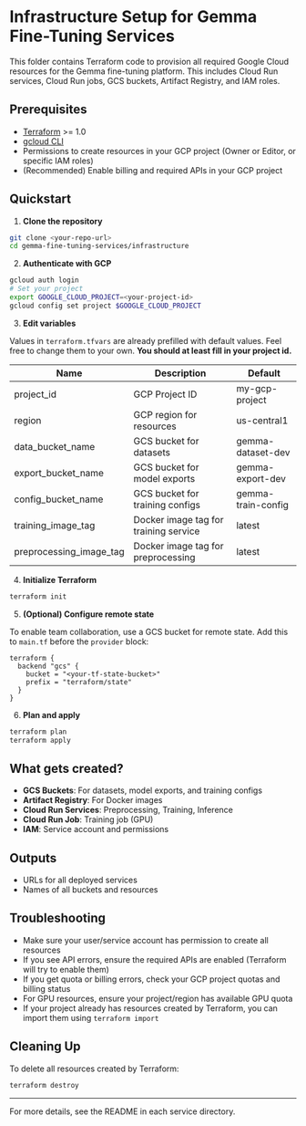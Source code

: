 # Infrastructure Setup for Gemma Fine-Tuning Services

This folder contains Terraform code to provision all required Google Cloud resources for the Gemma fine-tuning platform. This includes Cloud Run services, Cloud Run jobs, GCS buckets, Artifact Registry, and IAM roles.

## Prerequisites

- [Terraform](https://www.terraform.io/downloads.html) >= 1.0
- [gcloud CLI](https://cloud.google.com/sdk/docs/install)
- Permissions to create resources in your GCP project (Owner or Editor, or specific IAM roles)
- (Recommended) Enable billing and required APIs in your GCP project

## Quickstart

1. **Clone the repository**

```bash
git clone <your-repo-url>
cd gemma-fine-tuning-services/infrastructure
```

2. **Authenticate with GCP**

```bash
gcloud auth login
# Set your project
export GOOGLE_CLOUD_PROJECT=<your-project-id>
gcloud config set project $GOOGLE_CLOUD_PROJECT
```

3. **Edit variables**

Values in `terraform.tfvars` are already prefilled with default values. Feel free to change them to your own. **You should at least fill in your project id.**

| Name                    | Description                           | Default            |
| ----------------------- | ------------------------------------- | ------------------ |
| project_id              | GCP Project ID                        | my-gcp-project     |
| region                  | GCP region for resources              | us-central1        |
| data_bucket_name        | GCS bucket for datasets               | gemma-dataset-dev  |
| export_bucket_name      | GCS bucket for model exports          | gemma-export-dev   |
| config_bucket_name      | GCS bucket for training configs       | gemma-train-config |
| training_image_tag      | Docker image tag for training service | latest             |
| preprocessing_image_tag | Docker image tag for preprocessing    | latest             |

4. **Initialize Terraform**

```bash
terraform init
```

5. **(Optional) Configure remote state**

To enable team collaboration, use a GCS bucket for remote state. Add this to `main.tf` before the `provider` block:

```hcl
terraform {
  backend "gcs" {
    bucket = "<your-tf-state-bucket>"
    prefix = "terraform/state"
  }
}
```

6. **Plan and apply**

```bash
terraform plan
terraform apply
```

## What gets created?

- **GCS Buckets**: For datasets, model exports, and training configs
- **Artifact Registry**: For Docker images
- **Cloud Run Services**: Preprocessing, Training, Inference
- **Cloud Run Job**: Training job (GPU)
- **IAM**: Service account and permissions

## Outputs

- URLs for all deployed services
- Names of all buckets and resources

## Troubleshooting

- Make sure your user/service account has permission to create all resources
- If you see API errors, ensure the required APIs are enabled (Terraform will try to enable them)
- If you get quota or billing errors, check your GCP project quotas and billing status
- For GPU resources, ensure your project/region has available GPU quota
- If your project already has resources created by Terraform, you can import them using `terraform import`

## Cleaning Up

To delete all resources created by Terraform:

```bash
terraform destroy
```

---

For more details, see the README in each service directory.

